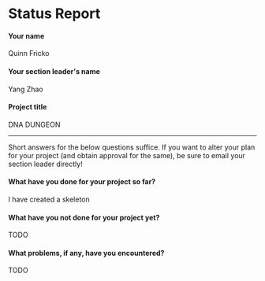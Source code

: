 # Status Report

#### Your name

Quinn Fricko


#### Your section leader's name

Yang Zhao

#### Project title

DNA DUNGEON

***

Short answers for the below questions suffice. If you want to alter your plan for your project (and obtain approval for the same), be sure to email your section leader directly!

#### What have you done for your project so far?

I have created a skeleton
#### What have you not done for your project yet?

TODO

#### What problems, if any, have you encountered?

TODO
